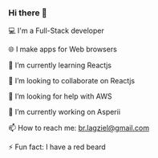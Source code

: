 ### Hi there 👋

💻 I'm a Full-Stack developer

🌐 I make apps for Web browsers

🌱 I’m currently learning Reactjs

👯 I’m looking to collaborate on Reactjs

🤔 I’m looking for help with AWS

🔭 I’m currently working on Asperii

📫 How to reach me: br.lagziel@gmail.com  

⚡ Fun fact: I have a red beard


